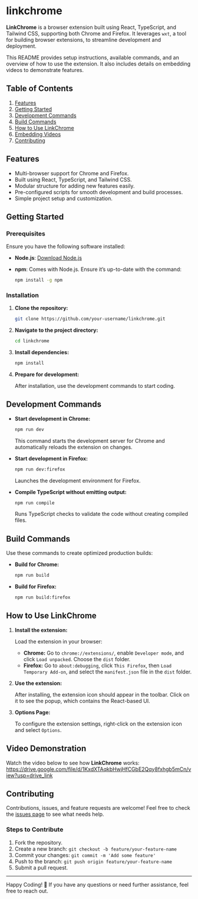 # linkchrome

**LinkChrome** is a browser extension built using React, TypeScript, and Tailwind CSS, supporting both Chrome and Firefox. It leverages `wxt`, a tool for building browser extensions, to streamline development and deployment.

This README provides setup instructions, available commands, and an overview of how to use the extension. It also includes details on embedding videos to demonstrate features.

## Table of Contents

1. [Features](#features)
2. [Getting Started](#getting-started)
3. [Development Commands](#development-commands)
4. [Build Commands](#build-commands)
5. [How to Use LinkChrome](#how-to-use-linkchrome)
6. [Embedding Videos](#embedding-videos)
7. [Contributing](#contributing)

## Features

- Multi-browser support for Chrome and Firefox.
- Built using React, TypeScript, and Tailwind CSS.
- Modular structure for adding new features easily.
- Pre-configured scripts for smooth development and build processes.
- Simple project setup and customization.

## Getting Started

### Prerequisites

Ensure you have the following software installed:

- **Node.js**: [Download Node.js](https://nodejs.org/)
- **npm**: Comes with Node.js. Ensure it’s up-to-date with the command:

  ```bash
  npm install -g npm
  ```

### Installation

1. **Clone the repository:**

   ```bash
   git clone https://github.com/your-username/linkchrome.git
   ```

2. **Navigate to the project directory:**

   ```bash
   cd linkchrome
   ```

3. **Install dependencies:**

   ```bash
   npm install
   ```

4. **Prepare for development:**

   After installation, use the development commands to start coding.

## Development Commands

- **Start development in Chrome:**

  ```bash
  npm run dev
  ```

  This command starts the development server for Chrome and automatically reloads the extension on changes.

- **Start development in Firefox:**

  ```bash
  npm run dev:firefox
  ```

  Launches the development environment for Firefox.

- **Compile TypeScript without emitting output:**

  ```bash
  npm run compile
  ```

  Runs TypeScript checks to validate the code without creating compiled files.

## Build Commands

Use these commands to create optimized production builds:

- **Build for Chrome:**

  ```bash
  npm run build
  ```

- **Build for Firefox:**

  ```bash
  npm run build:firefox
  ```


## How to Use LinkChrome

1. **Install the extension:**

   Load the extension in your browser:

   - **Chrome:** Go to `chrome://extensions/`, enable `Developer mode`, and click `Load unpacked`. Choose the `dist` folder.
   - **Firefox:** Go to `about:debugging`, click `This Firefox`, then `Load Temporary Add-on`, and select the `manifest.json` file in the `dist` folder.

2. **Use the extension:**

   After installing, the extension icon should appear in the toolbar. Click on it to see the popup, which contains the React-based UI.

3. **Options Page:**

   To configure the extension settings, right-click on the extension icon and select `Options`.



## Video Demonstration

Watch the video below to see how **LinkChrome** works:
https://drive.google.com/file/d/1KxdXTAqkbHwjHfCGbE2Qqy8fxhgb5mCn/view?usp=drive_link


## Contributing

Contributions, issues, and feature requests are welcome! Feel free to check the [issues page](https://github.com/your-username/linkchrome/issues) to see what needs help.

### Steps to Contribute

1. Fork the repository.
2. Create a new branch: `git checkout -b feature/your-feature-name`
3. Commit your changes: `git commit -m 'Add some feature'`
4. Push to the branch: `git push origin feature/your-feature-name`
5. Submit a pull request.

---

Happy Coding! 🎉 If you have any questions or need further assistance, feel free to reach out.
